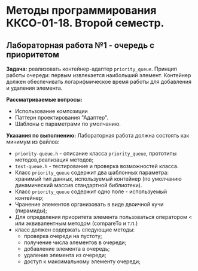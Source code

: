 # Методы программирования ККСО-01-18. Второй семестр.
## Лабораторная работа №1 - очередь с приоритетом
**Задача:** реализовать контейнер-адаптер ```priority_queue```. Принцип работы очереди: первым извлекается наибольший элемент. Контейнер должен обеспечивать логарифмическое время работы для добавления и удаления элемента.

**Рассматриваемые вопросы:** 
 - Использование композиции
 - Паттерн проектирования "Адаптер".
 - Шаблоны с параметрами по умолчанию.

**Указания по выполнению:**
Лабораторная работа должна состоять как минимум из файлов:
 - `priority-queue.h` - описание класса ```priority_queue```, прототипы методов,реализация методов;
 - `test-queue.h` - тестирование и проверка возможностей класса.
 - Класс ```priority_queue``` содержит два шаблонных параметра: хранимый тип данных, используемый контейнер (по умолчанию динамический массив стандартной библиотеки).
 - Класс ```priority_queue``` содержит одно поле - используемый контейнер;
 - Чранение элементов организовать в виде двоичной кучи (пирамиды);
 - Для определения приоритета элемента пользоваться оператором < или эквивалентным методом (compareTo и т.п.)
 - класс должен содержать следующие методы: 
   - проверка очереди на пустоту;
   - получение числа элементов в очереди;
   - добавление элемента в очередь;
   - удаление элемента из очереди; 
   - доступ к максимальному элементу очереди;

